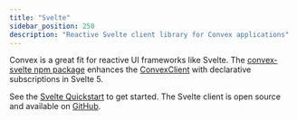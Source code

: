 ```yaml
---
title: "Svelte"
sidebar_position: 250
description: "Reactive Svelte client library for Convex applications"
---
```


Convex is a great fit for reactive UI frameworks like Svelte. The
[convex-svelte npm package](https://www.npmjs.com/package/convex-svelte)
enhances the [ConvexClient](/api/classes/browser.ConvexClient) with declarative
subscriptions in Svelte 5.

See the [Svelte Quickstart](/quickstart/svelte.mdx) to get started. The Svelte
client is open source and available on
[GitHub](https://github.com/get-convex/convex-svelte).
